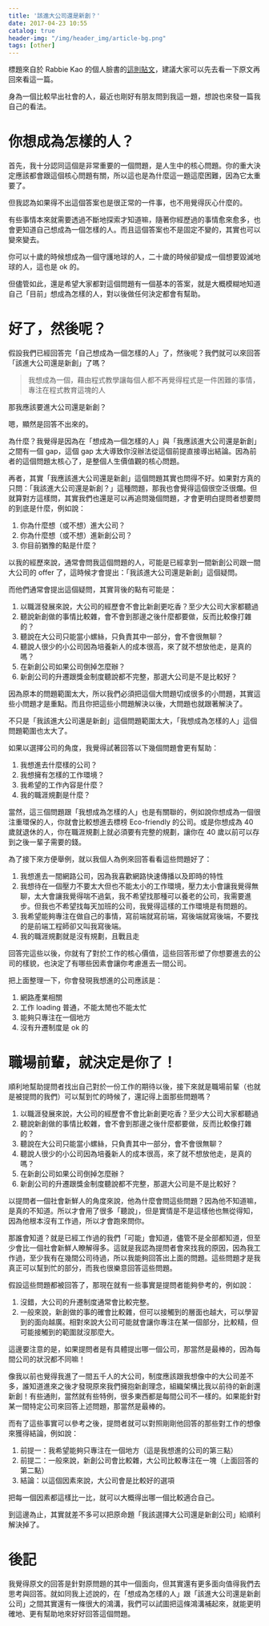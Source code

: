 ```yaml
---
title: '該進大公司還是新創？'
date: 2017-04-23 10:55
catalog: true
header-img: "/img/header_img/article-bg.png"
tags: [other]
---
```

標題來自於 Rabbie Kao 的個人臉書的[這則貼文](https://www.facebook.com/rabbiekao/posts/10213268126805568)，建議大家可以先去看一下原文再回來看這一篇。

身為一個比較早出社會的人，最近也剛好有朋友問到我這一題，想說也來發一篇我自己的看法。

# 你想成為怎樣的人？

首先，我十分認同這個是非常重要的一個問題，是人生中的核心問題。你的重大決定應該都會跟這個核心問題有關，所以這也是為什麼這一題這麼困難，因為它太重要了。

但我認為如果得不出這個答案也是很正常的一件事，也不用覺得灰心什麼的。

有些事情本來就需要透過不斷地探索才知道嘛，隨著你經歷過的事情愈來愈多，也會更知道自己想成為一個怎樣的人。而且這個答案也不是固定不變的，其實也可以變來變去。

你可以十歲的時候想成為一個守護地球的人，二十歲的時候卻變成一個想要毀滅地球的人，這也是 ok 的。

但儘管如此，還是希望大家都對這個問題有一個基本的答案，就是大概模糊地知道自己「目前」想成為怎樣的人，對以後做任何決定都會有幫助。

# 好了，然後呢？

假設我們已經回答完「自己想成為一個怎樣的人」了，然後呢？我們就可以來回答「該進大公司還是新創」了嗎？

> 我想成為一個，藉由程式教學讓每個人都不再覺得程式是一件困難的事情，專注在程式教育這塊的人

那我應該要進大公司還是新創？

嗯，顯然是回答不出來的。

為什麼？我覺得是因為在「想成為一個怎樣的人」與「我應該進大公司還是新創」之間有一個 gap，這個 gap 太大導致你沒辦法從這個前提直接導出結論。因為前者的這個問題太核心了，是整個人生價值觀的核心問題。

再者，其實「我應該進大公司還是新創」這個問題其實也問得不好。如果對方真的只問：「我該進大公司還是新創？」這種問題，那我也會覺得這個很空泛很爛。但就算對方這樣問，其實我們也還是可以再追問幾個問題，才會更明白提問者想要問的到底是什麼，例如說：

1. 你為什麼想（或不想）進大公司？
2. 你為什麼想（或不想）進新創公司？
3. 你目前猶豫的點是什麼？

以我的經歷來說，通常會問我這個問題的人，可能是已經拿到一間新創公司跟一間大公司的 offer 了，這時候才會提出：「我該進大公司還是新創」這個疑問。

而他們通常會提出這個疑問，其實背後的點有可能是：

1. 以職涯發展來說，大公司的經歷會不會比新創更吃香？至少大公司大家都聽過
2. 聽說新創做的事情比較雜，會不會到那邊之後什麼都要做，反而比較像打雜的？
3. 聽說在大公司只能當小螺絲，只負責其中一部分，會不會很無聊？
4. 聽說人很少的小公司因為培養新人的成本很高，來了就不想放他走，是真的嗎？
5. 在新創公司如果公司倒掉怎麼辦？
6. 新創公司的升遷跟獎金制度聽說都不完整，那選大公司是不是比較好？

因為原本的問題範圍太大，所以我們必須把這個大問題切成很多的小問題，其實這些小問題才是重點。而且你把這些小問題解決以後，大問題也就跟著解決了。

不只是「我該進大公司還是新創」這個問題範圍太大，「我想成為怎樣的人」這個問題範圍也太大了。

如果以選擇公司的角度，我覺得試著回答以下幾個問題會更有幫助：

1. 我想進去什麼樣的公司？
2. 我想擁有怎樣的工作環境？
3. 我希望的工作內容是什麼？
4. 我的職涯規劃是什麼？

當然，這三個問題跟「我想成為怎樣的人」也是有關聯的，例如說你想成為一個很注重環保的人，你就會比較想進去標榜 Eco-friendly 的公司。或是你想成為 40 歲就退休的人，你在職涯規劃上就必須要有完整的規劃，讓你在 40 歲以前可以存到之後一輩子需要的錢。

為了接下來方便舉例，就以我個人為例來回答看看這些問題好了：

1. 我想進去一間網路公司，因為我喜歡網路快速傳播以及即時的特性
2. 我想待在一個壓力不要太大但也不能太小的工作環境，壓力太小會讓我覺得無聊，太大會讓我覺得喘不過氣，我不希望找那種可以養老的公司，我需要進步。但我也不希望找每天加班的公司，我覺得這樣的工作環境是有問題的。
3. 我希望能夠專注在做自己的事情，寫前端就寫前端，寫後端就寫後端，不要找的是前端工程師卻又叫我寫後端。
4. 我的職涯規劃就是沒有規劃，且戰且走

回答完這些以後，你就有了對於工作的核心價值，這些回答形塑了你想要進去的公司的樣貌，也決定了有哪些因素會讓你考慮進去一間公司。

把上面整理一下，你會發現我想進的公司應該是：

1. 網路產業相關
2. 工作 loading 普通，不能太閒也不能太忙
3. 能夠只專注在一個地方
4. 沒有升遷制度是 ok 的

# 職場前輩，就決定是你了！

順利地幫助提問者找出自己對於一份工作的期待以後，接下來就是職場前輩（也就是被提問的我們）可以幫到忙的時候了，還記得上面那些問題嗎？

1. 以職涯發展來說，大公司的經歷會不會比新創更吃香？至少大公司大家都聽過
2. 聽說新創做的事情比較雜，會不會到那邊之後什麼都要做，反而比較像打雜的？
3. 聽說在大公司只能當小螺絲，只負責其中一部分，會不會很無聊？
4. 聽說人很少的小公司因為培養新人的成本很高，來了就不想放他走，是真的嗎？
5. 在新創公司如果公司倒掉怎麼辦？
6. 新創公司的升遷跟獎金制度聽說都不完整，那選大公司是不是比較好？

以提問者一個社會新鮮人的角度來說，他為什麼會問這些問題？因為他不知道嘛，是真的不知道。所以才會用了很多「聽說」，但是實情是不是這樣他也無從得知，因為他根本沒有工作過，所以才會跑來問你。

那誰會知道？就是已經工作過的我們「可能」會知道，儘管不是全部都知道，但至少會比一個社會新鮮人瞭解得多。這就是我認為提問者會來找我的原因，因為我工作過，至少我有在幾間公司待過，所以我能夠回答出上面的問題。這些問題才是我真正可以幫到忙的部分，而我也很樂意回答這些問題。

假設這些問題都被回答了，那現在就有一些事實是提問者能夠參考的，例如說：

1. 沒錯，大公司的升遷制度通常會比較完整。
2. 一般來說，新創做的事的確會比較雜，但可以接觸到的層面也越大，可以學習到的面向越廣。相對來說大公司可能就會讓你專注在某一個部分，比較精，但可能接觸到的範圍就沒那麼大。

這邊要注意的是，如果提問者是有具體提出哪一個公司，那當然是最棒的，因為每間公司的狀況都不同嘛！

像我以前也覺得我進了一間五千人的大公司，制度應該跟我想像中的大公司差不多，誰知道進來之後才發現原來我們擁抱新創理念，組織架構比我以前待的新創還新創！有些通則，當然就有些特例，很多東西都是每間公司不一樣的。如果能針對某一間特定公司來回答上述問題，那當然是最棒的。

而有了這些事實可以參考之後，提問者就可以對照剛剛他回答的那些對工作的想像來獲得結論，例如說：

1. 前提一：我希望能夠只專注在一個地方（這是我想進的公司的第三點）
2. 前提二：一般來說，新創公司會比較雜，大公司比較專注在一塊（上面回答的第二點）
3. 結論：以這個因素來說，大公司會是比較好的選項

把每一個因素都這樣比一比，就可以大概得出哪一個比較適合自己。

到這邊為止，其實就差不多可以把原命題「我該選擇大公司還是新創公司」給順利解決掉了。

# 後記

我覺得原文的回答是針對原問題的其中一個面向，但其實還有更多面向值得我們去思考與回答。就如同我上述說的，在「想成為怎樣的人」跟「該進大公司還是新創公司」之間其實還有一條很大的鴻溝，我們可以試圖把這條鴻溝補起來，就能更明確地、更有幫助地來好好回答這個問題。

